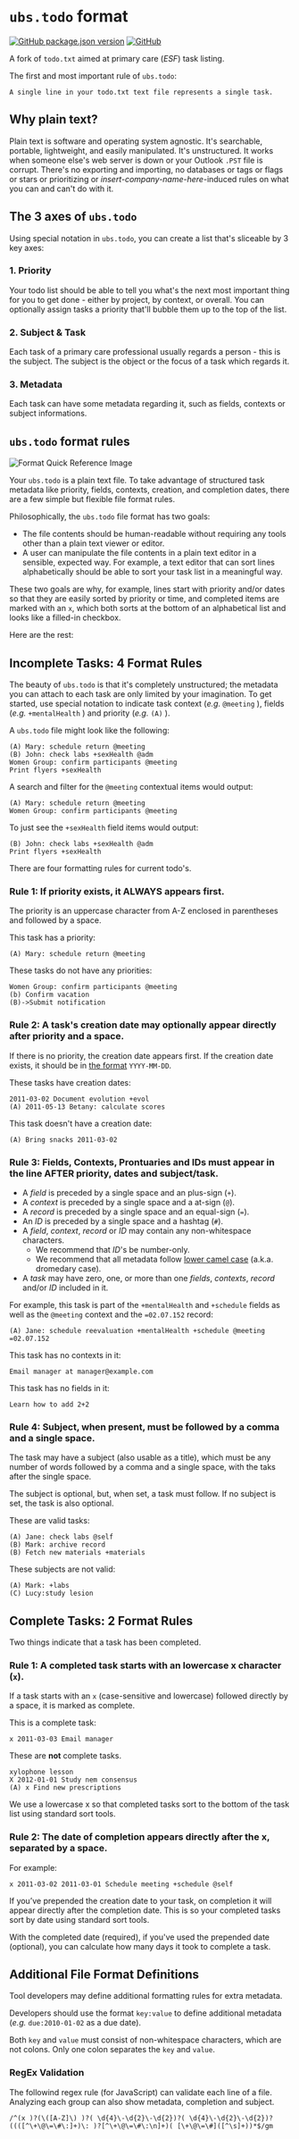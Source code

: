 # `ubs.todo` format
[![GitHub package.json version](https://img.shields.io/github/package-json/v/Nereare/ubs.todo)](https://github.com/Nereare/ubs.todo/releases)
[![GitHub](https://img.shields.io/github/license/Nereare/ubs.todo)](LICENSE.md)

A fork of `todo.txt` aimed at primary care (_ESF_) task listing.

The first and most important rule of `ubs.todo`:

    A single line in your todo.txt text file represents a single task.

## Why plain text?

Plain text is software and operating system agnostic. It's searchable, portable, lightweight, and easily manipulated. It's unstructured. It works when someone else's web server is down or your Outlook `.PST` file is corrupt. There's no exporting and importing, no databases or tags or flags or stars or prioritizing or _insert-company-name-here_-induced rules on what you can and can't do with it.

## The 3 axes of `ubs.todo`

Using special notation in `ubs.todo`, you can create a list that's sliceable by 3 key axes:

### 1. Priority

Your todo list should be able to tell you what's the next most important thing for you to get done - either by project, by context, or overall. You can optionally assign tasks a priority that'll bubble them up to the top of the list.

### 2. Subject & Task

Each task of a primary care professional usually regards a person - this is the subject. The subject is the object or the focus of a task which regards it.

### 3. Metadata

Each task can have some metadata regarding it, such as fields, contexts or subject informations.

## `ubs.todo` format rules

![Format Quick Reference Image](description.png)

Your `ubs.todo` is a plain text file. To take advantage of structured task metadata like priority, fields, contexts, creation, and completion dates, there are a few simple but flexible file format rules.

Philosophically, the `ubs.todo` file format has two goals:

- The file contents should be human-readable without requiring any tools other than a plain text viewer or editor.
- A user can manipulate the file contents in a plain text editor in a sensible, expected way. For example, a text editor that can sort lines alphabetically should be able to sort your task list in a meaningful way.

These two goals are why, for example, lines start with priority and/or dates so that they are easily sorted by priority or time, and completed items are marked with an `x`, which both sorts at the bottom of an alphabetical list and looks like a filled-in checkbox.

Here are the rest:

## Incomplete Tasks: 4 Format Rules

The beauty of `ubs.todo` is that it's completely unstructured; the metadata you can attach to each task are only limited by your imagination. To get started, use special notation to indicate task context (_e.g._ `@meeting` ), fields (_e.g._ `+mentalHealth` ) and priority (_e.g._ `(A)` ).

A `ubs.todo` file might look like the following:

```
(A) Mary: schedule return @meeting
(B) John: check labs +sexHealth @adm
Women Group: confirm participants @meeting
Print flyers +sexHealth
```

A search and filter for the `@meeting` contextual items would output:

```
(A) Mary: schedule return @meeting
Women Group: confirm participants @meeting
```

To just see the `+sexHealth` field items would output:

```
(B) John: check labs +sexHealth @adm
Print flyers +sexHealth
```

There are four formatting rules for current todo's.

### Rule 1: If priority exists, it ALWAYS appears first.

The priority is an uppercase character from A-Z enclosed in parentheses and followed by a space.

This task has a priority:

```
(A) Mary: schedule return @meeting
```

These tasks do not have any priorities:

```
Women Group: confirm participants @meeting
(b) Confirm vacation
(B)->Submit notification
```

### Rule 2: A task's creation date may optionally appear directly after priority and a space.

If there is no priority, the creation date appears first. If the creation date exists, it should be in [the format][ISO 8601] `YYYY-MM-DD`.

These tasks have creation dates:

```
2011-03-02 Document evolution +evol
(A) 2011-05-13 Betany: calculate scores
```

This task doesn't have a creation date:

```
(A) Bring snacks 2011-03-02
```

### Rule 3: Fields, Contexts, Prontuaries and IDs must appear in the line AFTER priority, dates and subject/task.

- A *field* is preceded by a single space and an plus-sign (`+`).
- A *context* is preceded by a single space and a at-sign (`@`).
- A *record* is preceded by a single space and an equal-sign (`=`).
- An *ID* is preceded by a single space and a hashtag (`#`).
- A *field*, *context*, *record* or *ID* may contain any non-whitespace characters.
  - We recommend that *ID*'s be number-only.
  - We recommend that all metadata follow [lower camel case][camelCase] (a.k.a. dromedary case).
- A *task* may have zero, one, or more than one *fields*, *contexts*, *record* and/or *ID* included in it.

For example, this task is part of the `+mentalHealth` and `+schedule` fields as well as the `@meeting` context and the `=02.07.152` record:

```
(A) Jane: schedule reevaluation +mentalHealth +schedule @meeting =02.07.152
```

This task has no contexts in it:

```
Email manager at manager@example.com
```

This task has no fields in it:

```
Learn how to add 2+2
```

### Rule 4: Subject, when present, must be followed by a comma and a single space.

The task may have a subject (also usable as a title), which must be any number of words followed by a comma and a single space, with the taks after the single space.

The subject is optional, but, when set, a task must follow. If no subject is set, the task is also optional.

These are valid tasks:

```
(A) Jane: check labs @self
(B) Mark: archive record
(B) Fetch new materials +materials
```

These subjects are not valid:

```
(A) Mark: +labs
(C) Lucy:study lesion
```

## Complete Tasks: 2 Format Rules

Two things indicate that a task has been completed.

### Rule 1: A completed task starts with an lowercase x character (`x`).

If a task starts with an `x` (case-sensitive and lowercase) followed directly by a space, it is marked as complete.

This is a complete task:

```
x 2011-03-03 Email manager
```

These are **not** complete tasks.

```
xylophone lesson
X 2012-01-01 Study nem consensus
(A) x Find new prescriptions
```

We use a lowercase x so that completed tasks sort to the bottom of the task list using standard sort tools.

### Rule 2: The date of completion appears directly after the x, separated by a space.

For example:

```
x 2011-03-02 2011-03-01 Schedule meeting +schedule @self
```

If you’ve prepended the creation date to your task, on completion it will appear directly after the completion date. This is so your completed tasks sort by date using standard sort tools.

With the completed date (required), if you've used the prepended date (optional), you can calculate how many days it took to complete a task.

## Additional File Format Definitions

Tool developers may define additional formatting rules for extra metadata.

Developers should use the format `key:value` to define additional metadata (_e.g._ `due:2010-01-02` as a due date).

Both `key` and `value` must consist of non-whitespace characters, which are not colons. Only one colon separates the `key` and `value`.

### RegEx Validation

The followind regex rule (for JavaScript) can validate each line of a file. Analyzing each group can also show metadata, completion and subject.

```regex
/^(x )?(\([A-Z]\) )?( \d{4}\-\d{2}\-\d{2})?( \d{4}\-\d{2}\-\d{2})?((([^\+\@\=\#\:]+)\: )?[^\+\@\=\#\:\n]+)( [\+\@\=\#]([^\s]+))*$/gm
```

[camelCase]: https://en.wikipedia.org/wiki/Camel_case
[ISO 8601]: https://xkcd.com/1179/
